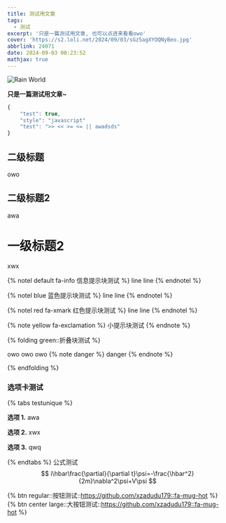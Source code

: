```yaml
---
title: 测试用文章
tags:
  - 测试
excerpt: '只是一篇测试用文章, 也可以点进来看看owo'
cover: 'https://s2.loli.net/2024/09/03/sGz5agXYOQNyBeo.jpg'
abbrlink: 24071
date: 2024-09-03 00:23:52
mathjax: true
---
```


![Rain World](https://s2.loli.net/2024/09/04/45TmOdicFsJBHgL.jpg)

**只是一篇测试用文章~**

``` javascript
{
    "test": true,
    "style": "javascript"
    "test": ">> << >= <= || awadsds"
}
```

## 二级标题

owo

## 二级标题2

awa

# 一级标题2

xwx

{% notel default fa-info 信息提示块测试 %}
line
line
{% endnotel %}

{% notel blue 蓝色提示块测试 %}
line
line
{% endnotel %}

{% notel red fa-xmark 红色提示块测试 %}
line
line
{% endnotel %}

{% note yellow fa-exclamation %}
小提示块测试
{% endnote %}

{% folding green::折叠块测试 %}

owo
owo
owo
{% note danger  %}
danger
{% endnote %}

{% endfolding %}

### 选项卡测试
{% tabs testunique %}
<!-- tab 第一选项-->
**选项 1.**
awa
<!-- endtab -->

<!-- tab 第二选项-->
**选项 2.**
xwx
<!-- endtab -->

<!-- tab 第三选项-->
**选项 3.**
qwq
<!-- endtab -->
{% endtabs %}
公式测试
$$
i\hbar\frac{\partial}{\partial t}\psi=-\frac{\hbar^2}{2m}\nabla^2\psi+V\psi
$$

{% btn regular::按钮测试::https://github.com/xzadudu179::fa-mug-hot %}
{% btn center large::大按钮测试::https://github.com/xzadudu179::fa-mug-hot %}